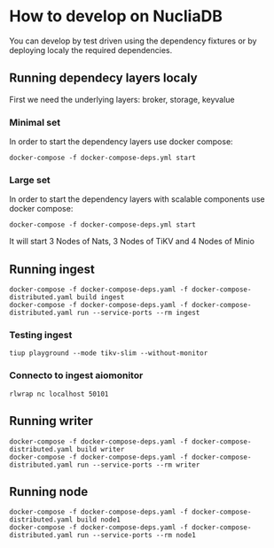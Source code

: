 # How to develop on NucliaDB

You can develop by test driven using the dependency fixtures or by deploying localy the required dependencies.

## Running dependecy layers localy

First we need the underlying layers: broker, storage, keyvalue

### Minimal set

In order to start the dependency layers use docker compose:

    docker-compose -f docker-compose-deps.yml start

### Large set

In order to start the dependency layers with scalable components use docker compose:

    docker-compose -f docker-compose-deps.yml start

It will start 3 Nodes of Nats, 3 Nodes of TiKV and 4 Nodes of Minio

## Running ingest

    docker-compose -f docker-compose-deps.yaml -f docker-compose-distributed.yaml build ingest
    docker-compose -f docker-compose-deps.yaml -f docker-compose-distributed.yaml run --service-ports --rm ingest

### Testing ingest

    tiup playground --mode tikv-slim --without-monitor

### Connecto to ingest aiomonitor

    rlwrap nc localhost 50101

## Running writer

    docker-compose -f docker-compose-deps.yaml -f docker-compose-distributed.yaml build writer
    docker-compose -f docker-compose-deps.yaml -f docker-compose-distributed.yaml run --service-ports --rm writer

## Running node

    docker-compose -f docker-compose-deps.yaml -f docker-compose-distributed.yaml build node1
    docker-compose -f docker-compose-deps.yaml -f docker-compose-distributed.yaml run --service-ports --rm node1
